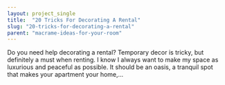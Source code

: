 ```yaml
---
layout: project_single
title:  "20 Tricks For Decorating A Rental"
slug: "20-tricks-for-decorating-a-rental"
parent: "macrame-ideas-for-your-room"
---
```

Do you need help decorating a rental? Temporary decor is tricky, but definitely a must when renting. I know I always want to make my space as luxurious and peaceful as possible. It should be an oasis, a tranquil spot that makes your apartment your home,...